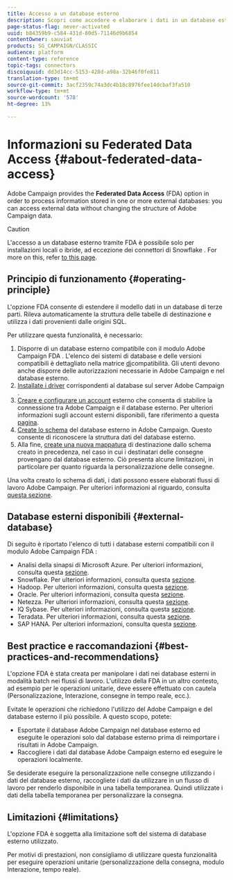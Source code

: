```yaml
---
title: Accesso a un database esterno
description: Scopri come accedere e elaborare i dati in un database esterno
page-status-flag: never-activated
uuid: b84359b9-c584-431d-80d5-71146d9b6854
contentOwner: sauviat
products: SG_CAMPAIGN/CLASSIC
audience: platform
content-type: reference
topic-tags: connectors
discoiquuid: dd3d14cc-5153-428d-a98a-32b46f0fe811
translation-type: tm+mt
source-git-commit: 3acf2359c74a3dc4b18c8976fee14dcbaf3fa510
workflow-type: tm+mt
source-wordcount: '578'
ht-degree: 13%

---
```



# Informazioni su Federated Data Access {#about-federated-data-access}

Adobe Campaign provides the **Federated Data Access** (FDA) option in order to process information stored in one or more external databases: you can access external data without changing the structure of Adobe Campaign data.

>[!CAUTION]
>
>L&#39;accesso a un database esterno tramite FDA è possibile solo per installazioni locali o ibride, ad eccezione dei connettori di Snowflake . For more on this, refer [to this page](../../installation/using/capability-matrix.md).

## Principio di funzionamento {#operating-principle}

L&#39;opzione FDA consente di estendere il modello dati in un database di terze parti. Rileva automaticamente la struttura delle tabelle di destinazione e utilizza i dati provenienti dalle origini SQL.

Per utilizzare questa funzionalità, è necessario:

1. Disporre di un database esterno compatibile con il modulo Adobe Campaign FDA . L&#39;elenco dei sistemi di database e delle versioni compatibili è dettagliato nella matrice [di](https://helpx.adobe.com/it/campaign/kb/compatibility-matrix.html)compatibilità. Gli utenti devono anche disporre delle autorizzazioni [](../../platform/using/remote-database-access-rights.md) necessarie in  Adobe Campaign e nel database esterno.
1. [Installate i driver](../../platform/using/specific-configuration-database.md) corrispondenti al database sul server Adobe Campaign .
1. [Creare e configurare un account](../../platform/using/connecting-to-database.md) esterno che consenta di stabilire la connessione tra  Adobe Campaign e il database esterno. Per ulteriori informazioni sugli account esterni disponibili, fare riferimento a questa [pagina](../../platform/using/external-accounts.md).
1. [Create lo schema](../../platform/using/creating-data-schema.md) del database esterno in  Adobe Campaign. Questo consente di riconoscere la struttura dati del database esterno.
1. Alla fine, [create una nuova mappatura](../../platform/using/defining-data-mapping.md) di destinazione dallo schema creato in precedenza, nel caso in cui i destinatari delle consegne provengano dal database esterno. Ciò presenta alcune limitazioni, in particolare per quanto riguarda la personalizzazione delle consegne.

Una volta creato lo schema di dati, i dati possono essere elaborati  flussi di lavoro Adobe Campaign. Per ulteriori informazioni al riguardo, consulta [questa sezione](../../workflow/using/accessing-an-external-database--fda-.md).

## Database esterni disponibili {#external-database}

Di seguito è riportato l&#39;elenco di tutti i database esterni compatibili con il modulo Adobe Campaign FDA :

* Analisi della sinapsi di Microsoft Azure. Per ulteriori informazioni, consulta questa [sezione](../../platform/using/specific-configuration-database.md#azure-external).
*  Snowflake. Per ulteriori informazioni, consulta questa [sezione](../../platform/using/specific-configuration-database.md#configure-access-to-snowflake).
* Hadoop. Per ulteriori informazioni, consulta questa [sezione](../../platform/using/specific-configuration-database.md#configure-access-to-hadoop-3).
* Oracle. Per ulteriori informazioni, consulta questa [sezione](../../platform/using/specific-configuration-database.md#configure-access-to-oracle).
* Netezza. Per ulteriori informazioni, consulta questa [sezione](../../platform/using/specific-configuration-database.md#configure-access-to-netezza).
* IQ Sybase. Per ulteriori informazioni, consulta questa [sezione](../../platform/using/specific-configuration-database.md#configure-access-to-sybase-iq).
* Teradata. Per ulteriori informazioni, consulta questa [sezione](../../platform/using/specific-configuration-database.md#configure-access-to-teradata).
* SAP HANA. Per ulteriori informazioni, consulta questa [sezione](../../platform/using/specific-configuration-database.md).

## Best practice e raccomandazioni {#best-practices-and-recommendations}

L&#39;opzione FDA è stata creata per manipolare i dati nei database esterni in modalità batch nei flussi di lavoro. L&#39;utilizzo della FDA in un altro contesto, ad esempio per le operazioni unitarie, deve essere effettuato con cautela (Personalizzazione, Interazione, consegne in tempo reale, ecc.).

Evitate le operazioni che richiedono l&#39;utilizzo del Adobe Campaign  e del database esterno il più possibile. A questo scopo, potete:

* Esportate il database Adobe Campaign  nel database esterno ed eseguite le operazioni solo dal database esterno prima di reimportare i risultati in  Adobe Campaign.
* Raccogliere i dati dal database Adobe Campaign  esterno ed eseguire le operazioni localmente.

Se desiderate eseguire la personalizzazione nelle consegne utilizzando i dati del database esterno, raccogliete i dati da utilizzare in un flusso di lavoro per renderlo disponibile in una tabella temporanea. Quindi utilizzate i dati della tabella temporanea per personalizzare la consegna.

## Limitazioni {#limitations}

L&#39;opzione FDA è soggetta alla limitazione soft del sistema di database esterno utilizzato.

Per motivi di prestazioni, non consigliamo di utilizzare questa funzionalità per eseguire operazioni unitarie (personalizzazione della consegna, modulo Interazione, tempo reale).
